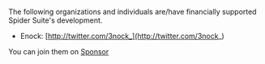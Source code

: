 The following organizations and individuals are/have financially supported Spider Suite's development.

* Enock: [http://twitter.com/3nock_](http://twitter.com/3nock_)

You can join them on [Sponsor](https://github.com/3nock/SpiderSuite/blob/main/SPONSOR.md)